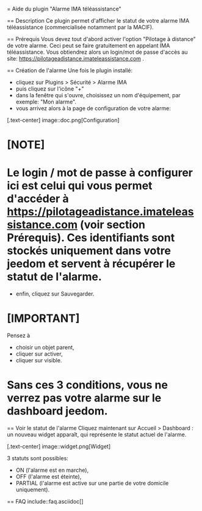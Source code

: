 = Aide du plugin "Alarme IMA téléassistance"

== Description
Ce plugin permet d'afficher le statut de votre alarme IMA téléassistance (commercialisée notamment par la MACIF).


== Prérequis
Vous devez tout d'abord activer l'option "Pilotage à distance" de votre alarme.
Ceci peut se faire gratuitement en appelant IMA téléassistance.
Vous obtiendrez alors un login/mot de passe d'accès au site: https://pilotageadistance.imateleassistance.com .


== Création de l'alarme
Une fois le plugin installé:

- cliquez sur Plugins > Sécurité > Alarme IMA
- puis cliquez sur l'icône "+"
- dans la fenêtre qui s'ouvre, choisissez un nom d'équipement, par exemple: "Mon alarme".
- vous arrivez alors à la page de configuration de votre alarme:

[.text-center]
image::doc.png[Configuration]

[NOTE]
===
Le login / mot de passe à configurer ici est celui qui vous permet d'accéder à https://pilotageadistance.imateleassistance.com (voir section Prérequis).
Ces identifiants sont stockés uniquement dans votre jeedom et servent à récupérer le statut de l'alarme. 
===

- enfin, cliquez sur Sauvegarder.

[IMPORTANT]
====
Pensez à

* choisir un objet parent,
* cliquer sur activer,
* cliquer sur visible.

Sans ces 3 conditions, vous ne verrez pas votre alarme sur le dashboard jeedom.
====


== Voir le statut de l'alarme
Cliquez maintenant sur Accueil > Dashboard : un nouveau widget apparaît, qui représente le statut actuel de l'alarme.

[.text-center]
image::widget.png[Widget]

3 statuts sont possibles:

- ON (l'alarme est en marche), 
- OFF (l'alarme est éteinte), 
- PARTIAL (l'alarme est active sur une partie de votre domicile uniquement).


== FAQ
include::faq.asciidoc[]
